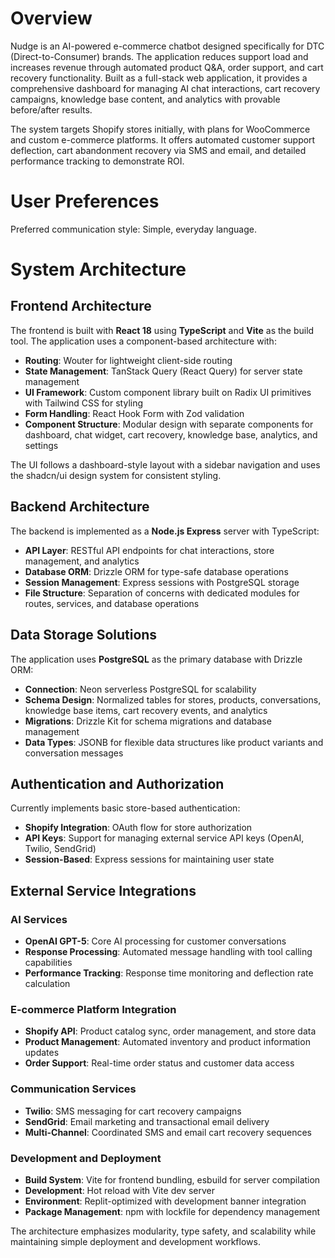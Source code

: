 # Overview

Nudge is an AI-powered e-commerce chatbot designed specifically for DTC (Direct-to-Consumer) brands. The application reduces support load and increases revenue through automated product Q&A, order support, and cart recovery functionality. Built as a full-stack web application, it provides a comprehensive dashboard for managing AI chat interactions, cart recovery campaigns, knowledge base content, and analytics with provable before/after results.

The system targets Shopify stores initially, with plans for WooCommerce and custom e-commerce platforms. It offers automated customer support deflection, cart abandonment recovery via SMS and email, and detailed performance tracking to demonstrate ROI.

# User Preferences

Preferred communication style: Simple, everyday language.

# System Architecture

## Frontend Architecture
The frontend is built with **React 18** using **TypeScript** and **Vite** as the build tool. The application uses a component-based architecture with:

- **Routing**: Wouter for lightweight client-side routing
- **State Management**: TanStack Query (React Query) for server state management
- **UI Framework**: Custom component library built on Radix UI primitives with Tailwind CSS for styling
- **Form Handling**: React Hook Form with Zod validation
- **Component Structure**: Modular design with separate components for dashboard, chat widget, cart recovery, knowledge base, analytics, and settings

The UI follows a dashboard-style layout with a sidebar navigation and uses the shadcn/ui design system for consistent styling.

## Backend Architecture
The backend is implemented as a **Node.js Express** server with TypeScript:

- **API Layer**: RESTful API endpoints for chat interactions, store management, and analytics
- **Database ORM**: Drizzle ORM for type-safe database operations
- **Session Management**: Express sessions with PostgreSQL storage
- **File Structure**: Separation of concerns with dedicated modules for routes, services, and database operations

## Data Storage Solutions
The application uses **PostgreSQL** as the primary database with Drizzle ORM:

- **Connection**: Neon serverless PostgreSQL for scalability
- **Schema Design**: Normalized tables for stores, products, conversations, knowledge base items, cart recovery events, and analytics
- **Migrations**: Drizzle Kit for schema migrations and database management
- **Data Types**: JSONB for flexible data structures like product variants and conversation messages

## Authentication and Authorization
Currently implements basic store-based authentication:

- **Shopify Integration**: OAuth flow for store authorization
- **API Keys**: Support for managing external service API keys (OpenAI, Twilio, SendGrid)
- **Session-Based**: Express sessions for maintaining user state

## External Service Integrations

### AI Services
- **OpenAI GPT-5**: Core AI processing for customer conversations
- **Response Processing**: Automated message handling with tool calling capabilities
- **Performance Tracking**: Response time monitoring and deflection rate calculation

### E-commerce Platform Integration
- **Shopify API**: Product catalog sync, order management, and store data
- **Product Management**: Automated inventory and product information updates
- **Order Support**: Real-time order status and customer data access

### Communication Services
- **Twilio**: SMS messaging for cart recovery campaigns
- **SendGrid**: Email marketing and transactional email delivery
- **Multi-Channel**: Coordinated SMS and email cart recovery sequences

### Development and Deployment
- **Build System**: Vite for frontend bundling, esbuild for server compilation
- **Development**: Hot reload with Vite dev server
- **Environment**: Replit-optimized with development banner integration
- **Package Management**: npm with lockfile for dependency management

The architecture emphasizes modularity, type safety, and scalability while maintaining simple deployment and development workflows.